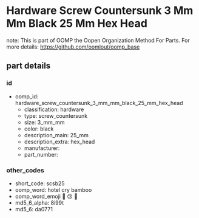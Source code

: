 # Hardware Screw Countersunk 3 Mm Mm Black 25 Mm Hex Head  

note: This is part of OOMP the Oopen Organization Method For Parts. For more details: https://github.com/oomlout/oomp_base

##  part details





### id
* oomp_id: hardware_screw_countersunk_3_mm_mm_black_25_mm_hex_head
  * classification: hardware
  * type: screw_countersunk
  * size: 3_mm_mm
  * color: black
  * description_main: 25_mm
  * description_extra: hex_head
  * manufacturer: 
  * part_number: 

### other_codes
* short_code: scsb25
* oomp_word: hotel cry bamboo
* oomp_word_emoji :hotel: :cry: :bamboo:
* md5_6_alpha: 8i99t
* md5_6: da0771
